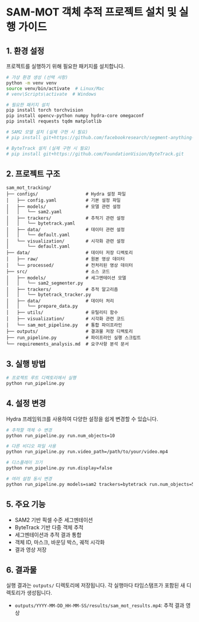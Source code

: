 # SAM-MOT 객체 추적 프로젝트 설치 및 실행 가이드

## 1. 환경 설정

프로젝트를 실행하기 위해 필요한 패키지를 설치합니다.

```bash
# 가상 환경 생성 (선택 사항)
python -m venv venv
source venv/bin/activate  # Linux/Mac
# venv\Scripts\activate  # Windows

# 필요한 패키지 설치
pip install torch torchvision
pip install opencv-python numpy hydra-core omegaconf
pip install requests tqdm matplotlib

# SAM2 모델 설치 (실제 구현 시 필요)
# pip install git+https://github.com/facebookresearch/segment-anything-2.git

# ByteTrack 설치 (실제 구현 시 필요)
# pip install git+https://github.com/FoundationVision/ByteTrack.git
```

## 2. 프로젝트 구조

```
sam_mot_tracking/
├── configs/                  # Hydra 설정 파일
│   ├── config.yaml           # 기본 설정 파일
│   ├── models/               # 모델 관련 설정
│   │   └── sam2.yaml
│   ├── trackers/             # 추적기 관련 설정
│   │   └── bytetrack.yaml
│   ├── data/                 # 데이터 관련 설정
│   │   └── default.yaml
│   └── visualization/        # 시각화 관련 설정
│       └── default.yaml
├── data/                     # 데이터 저장 디렉토리
│   ├── raw/                  # 원본 영상 데이터
│   └── processed/            # 전처리된 영상 데이터
├── src/                      # 소스 코드
│   ├── models/               # 세그멘테이션 모델
│   │   └── sam2_segmenter.py
│   ├── trackers/             # 추적 알고리즘
│   │   └── bytetrack_tracker.py
│   ├── data/                 # 데이터 처리
│   │   └── prepare_data.py
│   ├── utils/                # 유틸리티 함수
│   ├── visualization/        # 시각화 관련 코드
│   └── sam_mot_pipeline.py   # 통합 파이프라인
├── outputs/                  # 결과물 저장 디렉토리
├── run_pipeline.py           # 파이프라인 실행 스크립트
└── requirements_analysis.md  # 요구사항 분석 문서
```

## 3. 실행 방법

```bash
# 프로젝트 루트 디렉토리에서 실행
python run_pipeline.py
```

## 4. 설정 변경

Hydra 프레임워크를 사용하여 다양한 설정을 쉽게 변경할 수 있습니다.

```bash
# 추적할 객체 수 변경
python run_pipeline.py run.num_objects=10

# 다른 비디오 파일 사용
python run_pipeline.py run.video_path=/path/to/your/video.mp4

# 디스플레이 끄기
python run_pipeline.py run.display=false

# 여러 설정 동시 변경
python run_pipeline.py models=sam2 trackers=bytetrack run.num_objects=5 visualization.trajectory.show=true
```

## 5. 주요 기능

- SAM2 기반 픽셀 수준 세그멘테이션
- ByteTrack 기반 다중 객체 추적
- 세그멘테이션과 추적 결과 통합
- 객체 ID, 마스크, 바운딩 박스, 궤적 시각화
- 결과 영상 저장

## 6. 결과물

실행 결과는 `outputs/` 디렉토리에 저장됩니다. 각 실행마다 타임스탬프가 포함된 새 디렉토리가 생성됩니다.

- `outputs/YYYY-MM-DD_HH-MM-SS/results/sam_mot_results.mp4`: 추적 결과 영상
